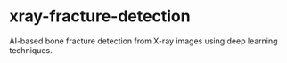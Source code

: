 # xray-fracture-detection
AI-based bone fracture detection from X-ray images using deep learning techniques.
